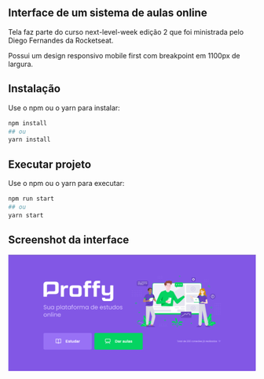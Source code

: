 ## Interface de um sistema de aulas online

Tela faz parte do curso next-level-week edição 2 que foi ministrada pelo Diego Fernandes da Rocketseat.

Possui um design responsivo mobile first com breakpoint em 1100px de largura.

## Instalação

Use o npm ou o yarn para instalar:

```bash
npm install
## ou
yarn install
```

## Executar projeto

Use o npm ou o yarn para executar:

```bash
npm run start
## ou
yarn start
```


## Screenshot da interface

![](https://github.com/maletta/js-next-level-week-2-web/blob/master/src/assets/images/app_demonstration.png)